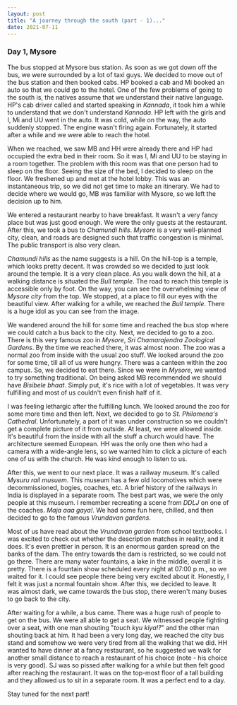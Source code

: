 ```yaml
---
layout: post
title: "A journey through the south (part - 1)..."
date: 2021-07-11
---
```


### Day 1, Mysore

The bus stopped at Mysore bus station. As soon as we got down off the bus, we were surrounded by a lot of taxi guys.  We decided to move out of the bus station and then booked cabs. HP booked a cab and Mi booked an auto so that we could go to the hotel. One of the few problems of going to the south is, the natives assume that we understand their native language. HP's cab driver called and started speaking in _Kannada_, it took him a while to understand that we don't understand _Kannada_. HP left with the girls and I, Mi and UU went in the auto. It was cold, while on the way, the auto suddenly stopped. The engine wasn't firing again. Fortunately, it started after a while and we were able to reach the hotel.

When we reached, we saw MB and HH were already there and HP had occupied the extra bed in their room. So it was I, Mi and UU to be staying in a room together. The problem with this room was that one person had to sleep on the floor. Seeing the size of the bed, I decided to sleep on the floor. We freshened up and met at the hotel lobby. This was an instantaneous trip, so we did not get time to make an itinerary. We had to decide where we would go, MB was familiar with Mysore, so we left the decision up to him.

We entered a restaurant nearby to have breakfast. It wasn't a very fancy place but was just good enough. We were the only guests at the restaurant. After this, we took a bus to _Chamundi hills_. _Mysore_ is a very well-planned city, clean, and roads are designed such that traffic congestion is minimal. The public transport is also very clean. 

_Chamundi hills_ as the name suggests is a hill. On the hill-top is a temple, which looks pretty decent. It was crowded so we decided to just look around the temple. It is a very clean place. As you walk down the hill, at a walking distance is situated the _Bull temple_. The road to reach this temple is accessible only by foot. On the way, you can see the overwhelming view of _Mysore city_ from the top. We stopped, at a place to fill our eyes with the beautiful view. After walking for a while, we reached the _Bull temple_. There is a huge idol as you can see from the image. 

We wandered around the hill for some time and reached the bus stop where we could catch a bus back to the city. Next, we decided to go to a zoo. There is this very famous zoo in _Mysore_, _Sri Chamarajendra Zoological Gardens_. By the time we reached there, it was almost noon. The zoo was a normal zoo from inside with the usual zoo stuff. We looked around the zoo for some time, till all of us were hungry. There was a canteen within the zoo campus. So, we decided to eat there. Since we were in _Mysore_, we wanted to try something traditional. On being asked MB recommended we should have _Bisibele bhaat_. Simply put, it's rice with a lot of vegetables. It was very fulfilling and most of us couldn't even finish half of it. 

I was feeling lethargic after the fulfilling lunch. We looked around the zoo for some more time and then left. Next, we decided to go to _St. Philomena's Cathedral_. Unfortunately, a part of it was under construction so we couldn't get a complete picture of it from outside. At least, we were allowed inside. It's beautiful from the inside with all the stuff a church would have. The architecture seemed European. HH was the only one then who had a camera with a wide-angle lens, so we wanted him to click a picture of each one of us with the church. He was kind enough to listen to us.

After this, we went to our next place. It was a railway museum. It's called _Mysuru rail musuem_. This museum has a few old locomotives which were decommissioned, bogies, coaches, etc. A brief history of the railways in India is displayed in a separate room. The best part was, we were the only people at this museum. I remember recreating a scene from _DDLJ_ on one of the coaches. _Maja aaa gaya!_. We had some fun here, chilled, and then decided to go to the famous _Vrundavan gardens_.

Most of us have read about the _Vrundavan garden_ from school textbooks. I was excited to check out whether the description matches in reality, and it does. It's even prettier in person. It is an enormous garden spread on the banks of the dam. The entry towards the dam is restricted, so we could not go there. There are many water fountains, a lake in the middle, overall it is pretty. There is a fountain show scheduled every night at 07:00 p.m., so we waited for it. I could see people there being very excited about it. Honestly, I felt it was just a normal fountain show. After this, we decided to leave. It was almost dark, we came towards the bus stop, there weren't many buses to go back to the city. 

After waiting for a while, a bus came. There was a huge rush of people to get on the bus. We were all able to get a seat. We witnessed people fighting over a seat, with one man shouting "_touch kyu kiya!?_" and the other man shouting back at him. It had been a very long day, we reached the city bus stand and somehow we were very tired from all the walking that we did. HH wanted to have dinner at a fancy restaurant, so he suggested we walk for another small distance to reach a restaurant of his choice (note - his choice is very good). SJ was so pissed after walking for a while but then felt good after reaching the restaurant. It was on the top-most floor of a tall building and they allowed us to sit in a separate room. It was a perfect end to a day.

Stay tuned for the next part!

